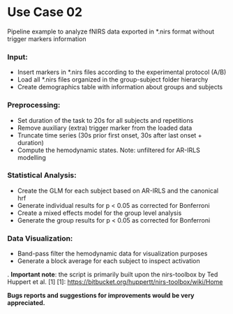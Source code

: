 # Use Case 02

Pipeline example to analyze fNIRS data exported in *.nirs format without trigger markers information

### Input:
  - Insert markers in *.nirs files according to the experimental protocol (A/B)
  - Load all *.nirs files organized in the group-subject folder hierarchy
  - Create demographics table with information about groups and subjects
  
### Preprocessing:
  - Set duration of the task to 20s for all subjects and repetitions
  - Remove auxiliary (extra) trigger marker from the loaded data
  - Truncate time series (30s prior first onset, 30s after last onset + duration)
  - Compute the hemodynamic states. Note: unfiltered for AR-IRLS modelling
  
### Statistical Analysis:
  - Create the GLM for each subject based on AR-IRLS and the canonical hrf
  - Generate individual results for p < 0.05 as corrected for Bonferroni
  - Create a mixed effects model for the group level analysis
  - Generate the group results for p < 0.05 as corrected for Bonferroni
  
### Data Visualization:
  - Band-pass filter the hemodynamic data for visualization purposes
  - Generate a block average for each subject to inspect activation

.
**Important note**: the script is primarily built upon the nirs-toolbox by Ted Huppert et al. [1]
[1]: https://bitbucket.org/huppertt/nirs-toolbox/wiki/Home

**Bugs reports and suggestions for improvements would be very appreciated.**